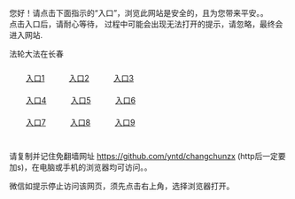 您好！请点击下面指示的“入口”，浏览此网站是安全的，且为您带来平安。。 <br/>
点击入口后，请耐心等待， 过程中可能会出现无法打开的提示，请忽略，最终会进入网站. </br>

法轮大法在长春<br/>
<div style="padding:10px"><a style="margin:20px" target="_blank" href="https://d30z6qc88qtxad.cloudfront.net/2Qpsp?lhwdz" id="ccLink1" rel="nofollow">入口1</a> <a target="_blank" style="margin:20px" href="https://d1pwomgrpyfbr2.cloudfront.net/2Qpsp?xiwydjzz" id="ccLink2" rel="nofollow">入口2</a> <a style="margin:20px" target="_blank" href="https://d1n7omsbk9lj5s.cloudfront.net/2Qpsp?ulngao" id="ccLink3" rel="nofollow">入口3</a></div>

<div style="padding:10px" ><a style="margin:20px" target="_blank" href="https://d30z6qc88qtxad.cloudfront.net/2Qpsp?lhwdz" id="ccLink4" rel="nofollow">入口4</a> <a style="margin:20px" href="https://d1pwomgrpyfbr2.cloudfront.net/2Qpsp?xiwydjzz" target="_blank" id="ccLink5" rel="nofollow">入口5</a> <a style="margin:20px" href="https://d1n7omsbk9lj5s.cloudfront.net/2Qpsp?ulngao" target="_blank" id="ccLink6" rel="nofollow">入口6</a></div>

<div style="padding:10px"><a style="margin:20px" target="_blank" href="https://d30z6qc88qtxad.cloudfront.net/2Qpsp?lhwdz" id="ccLink7" rel="nofollow">入口7</a> <a style="margin:20px" href="https://d1pwomgrpyfbr2.cloudfront.net/2Qpsp?xiwydjzz" target="_blank" id="ccLink8" rel="nofollow">入口8</a> <a style="margin:20px" target="_blank" href="https://d1n7omsbk9lj5s.cloudfront.net/2Qpsp?ulngao" id="ccLink9" rel="nofollow">入口9</a></div>

<br/>



请复制并记住免翻墙网址 https://github.com/yntd/changchunzx (http后一定要加s)，在电脑或手机的浏览器均可访问。。<br/>

微信如提示停止访问该网页，须先点击右上角，选择浏览器打开。
